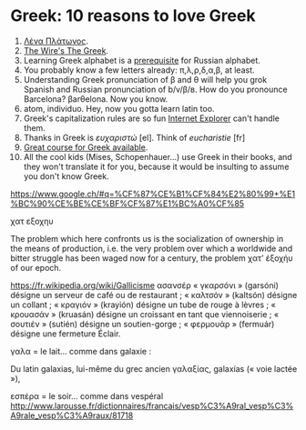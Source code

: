 Greek: 10 reasons to love Greek
===

1. [Λένα Πλάτωνος](https://www.youtube.com/watch?v=qIoYrkzTQoE).
1. [The Wire's The Greek](http://linguistica.rocks/the-wire-for-polyglots/).
1. Learning Greek alphabet is a [prerequisite](learning-russian) for Russian alphabet.
1. You probably know a few letters already: π,λ,ρ,δ,α,β, at least.
1. Understanding Greek pronunciation of β and θ will help you grok Spanish and Russian pronunciation of b/v/β/в. How do you pronounce Barcelona? βarθelona. Now you know.
1. atom, individuo. Hey, now you gotta learn latin too.
1. Greek's capitalization rules are so fun [Internet Explorer](https://developer.mozilla.org/en/docs/Web/CSS/text-transform) can't handle them.
1. Thanks in Greek is *ευχαριστώ* [el]. Think of *eucharistie* [fr]
1. [Great course for Greek available](http://www.languagetransfer.org/complete-greek).
1. All the cool kids (Mises, Schopenhauer...) use Greek in their books, and they won't translate it for you, because it would be insulting to assume you don't know Greek.

https://www.google.ch/#q=%CF%87%CE%B1%CF%84%E2%80%99+%E1%BC%90%CE%BE%CE%BF%CF%87%E1%BC%A0%CF%85

χατ εξοχηυ

The problem which here confronts us is the socialization of ownership in the means of production, i.e. the very problem over which a worldwide and bitter struggle has been waged now for a century, the problem χατ’ ἐξοχἠυ of our epoch.



https://fr.wikipedia.org/wiki/Gallicisme
ασανσέρ
« γκαρσóνι » (garsóni) désigne un serveur de café ou de restaurant ;
« καλτσόν » (kaltsón) désigne un collant ;
« κραγιόν » (krayión) désigne un tube de rouge à lèvres ;
« κρουασάν » (kruasán) désigne un croissant en tant que viennoiserie ;
« σουτιέν » (sutién) désigne un soutien-gorge ;
« φερμουάρ » (fermuár) désigne une fermeture Éclair.

γαλα = le lait... comme dans galaxie :

Du latin galaxias, lui-même du grec ancien γαλαξίας, galaxías (« voie lactée »),

εσπέρα = le soir... comme dans vespéral http://www.larousse.fr/dictionnaires/francais/vesp%C3%A9ral_vesp%C3%A9rale_vesp%C3%A9raux/81718
